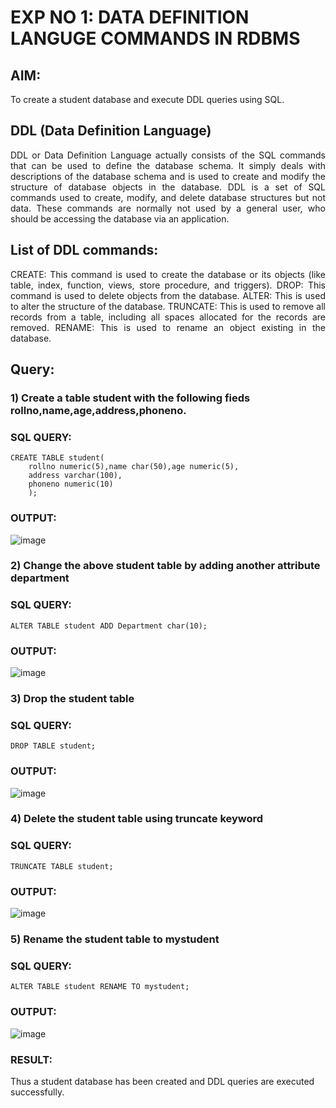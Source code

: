 # EXP NO 1: DATA DEFINITION LANGUGE COMMANDS IN RDBMS

## AIM:
To create a student database and execute DDL queries using SQL.


## DDL (Data Definition Language)
<div align="justify">
DDL or Data Definition Language actually consists of the SQL commands that can be used to define the database schema. It simply deals with descriptions of the database schema and is used to create and modify the structure of database objects in the database. DDL is a set of SQL commands used to create, modify, and delete database structures but not data. These commands are normally not used by a general user, who should be accessing the database via an application.
</div>
 
## List of DDL commands: 
<div align="justify">
CREATE: This command is used to create the database or its objects (like table, index, function, views, store procedure, and triggers).
DROP: This command is used to delete objects from the database.
ALTER: This is used to alter the structure of the database.
TRUNCATE: This is used to remove all records from a table, including all spaces allocated for the records are removed.
RENAME: This is used to rename an object existing in the database.
</div>

## Query:
### 1) Create a table student with the following fieds rollno,name,age,address,phoneno.

### SQL QUERY: 
```
CREATE TABLE student(
    rollno numeric(5),name char(50),age numeric(5),
    address varchar(100),
    phoneno numeric(10)
    );
```


### OUTPUT:
![image](https://github.com/kabilan22000284/G2_DBMS/assets/123469171/52c4ce56-f11b-44c3-99ab-c677444673ee)


### 2) Change the above student table by adding another attribute department

### SQL QUERY: 
```
ALTER TABLE student ADD Department char(10);
```

### OUTPUT:
![image](https://github.com/kabilan22000284/G2_DBMS/assets/123469171/60750227-fef9-4fbb-a65d-c3025cd57bd0)




### 3) Drop the student table
 
### SQL QUERY: 
```
DROP TABLE student;
```


### OUTPUT:
![image](https://github.com/kabilan22000284/G2_DBMS/assets/123469171/e92140b6-49a0-4322-aacc-c6f9c6ad671d)



### 4) Delete the student table using truncate keyword

### SQL QUERY: 
```
TRUNCATE TABLE student;
```


### OUTPUT:
![image](https://github.com/kabilan22000284/G2_DBMS/assets/123469171/4ca9b2b3-a849-4999-8a8e-8e3d8484c175)




### 5) Rename the student table to mystudent

### SQL QUERY: 
```
ALTER TABLE student RENAME TO mystudent;
```


### OUTPUT:
![image](https://github.com/kabilan22000284/G2_DBMS/assets/123469171/9fb12096-2667-42ce-8ec4-85f80521cfca)

### RESULT:
Thus a student database has been created and DDL queries are executed successfully.
